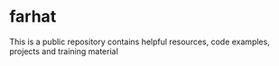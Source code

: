 # farhat
This is a public repository contains helpful resources, code examples, projects and training material
